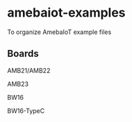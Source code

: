 # amebaiot-examples
To organize AmebaIoT example files 

## Boards
AMB21/AMB22

AMB23

BW16

BW16-TypeC
